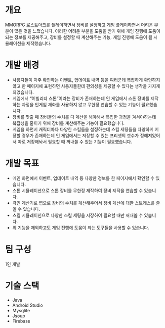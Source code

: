 # 개요
MMORPG 로스트아크를 플레이하면서 장비를 설정하고 게임 플레이하면서 어려운 부분이 많은 것을 느꼈습니다. 이러한 어려운 부분을 도움을 받기 위해  게임 진행에 도움이 되는 정보를 제공해주고, 장비를 설정할 때 계산해주는 기능, 게임 진행에 도움이 될 시뮬레이션을 제작했습니다.

# 개발 배경
- 사용자들이 자주 확인하는 이벤트, 업데이트 내역 등을 여러군데 복잡하게 확인하지 않고 한 페이지에 표현하면 사용자들한테 편의성을 제공할 수 있다는 생각을 가지게 되었습니다.
- 게임에서 “어빌리티 스톤”이라는 장비가 존재하는데 인 게임에서 스톤 장비를 제작하는 과정을 인게임 재화를 사용하지 않고 무한정 연습할 수 있는 기능이 필요했습니다.
- 장비를 맞출 때 장비들의 수치를 다 계산을 해야해서 복잡한 과정을 겨쳐야하는데 복잡성을 줄이기 위해 장비를 계산해주는 기능이 필요했습니다.
- 게임을 하면서 캐릭터마다 다양한 스킬들을 설정하는데 스킬 세팅들을 다양하게 저장할 경우가 존재하는데 인 게임에서는 저장할 수 있는 프리셋의 갯수가 정해져있어서 따로 저장해놔서 필요할 때 꺼내쓸 수 있는 기능이 필요했습니다.

# 개발 목표

- 메인 화면에서 이벤트, 업데이트 내역 등 다양한 정보를 한 페이지에서 확인할 수 있습니다.
- 스톤 시뮬레이션으로 스톤 장비를 무한정 제작하여 장비 제작을 연습할 수 있습니다.
- 각인 계산기로 앱으로 장비의 수치를 계산해주어서 장비 계산에 대한 스트레스를 줄일 수 있습니다.
- 스킬 시뮬레이션으로 다양한 스킬 세팅을 저장하여 필요할 때만 꺼내쓸 수 있습니다.
- 위 기능을 제외하고도 게임 진행에 도움이 되는 도구들을 사용할 수 있습니다.

# 팀 구성
1인 개발

# 기술 스택
- Java
- Android Studio
- Mysqlite
- Jsoup
- Firebase
